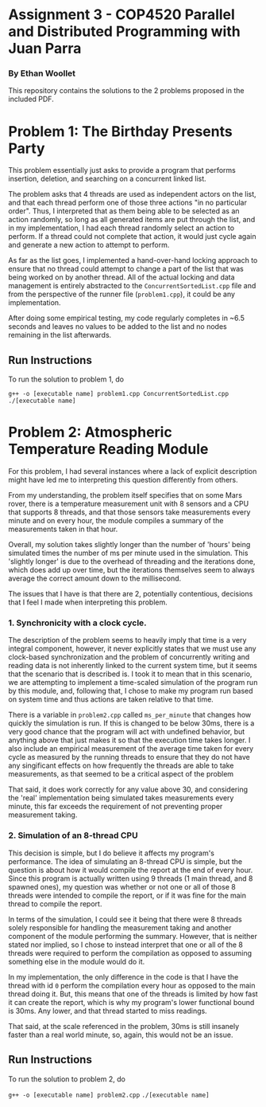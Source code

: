 # Assignment 3 - COP4520 Parallel and Distributed Programming with Juan Parra
### By Ethan Woollet

This repository contains the solutions to the 2 problems proposed in the included PDF. 


# Problem 1: The Birthday Presents Party

This problem essentially just asks to provide a program that performs insertion, deletion, and searching on a concurrent linked list.

The problem asks that 4 threads are used as independent actors on the list, and that each thread perform one of those three actions "in no particular order". Thus, I interpreted that as them being able to be selected as an action randomly, so long as all generated items are put through the list, and in my implementation, I had each thread randomly select an action to perform. If a thread could not complete that action, it would just cycle again and generate a new action to attempt to perform.

As far as the list goes, I implemented a hand-over-hand locking approach to ensure that no thread could attempt to change a part of the list that was being worked on by another thread. All of the actual locking and data management is entirely abstracted to the `ConcurrentSortedList.cpp` file and from the perspective of the runner file (`problem1.cpp`), it could be any implementation.

After doing some empirical testing, my code regularly completes in ~6.5 seconds and leaves no values to be added to the list and no nodes remaining in the list afterwards.

## Run Instructions

To run the solution to problem 1, do

`g++ -o [executable name] problem1.cpp ConcurrentSortedList.cpp`
`./[executable name]`


# Problem 2: Atmospheric Temperature Reading Module

For this problem, I had several instances where a lack of explicit description might have led me to interpreting this question differently from others.

From my understanding, the problem itself specifies that on some Mars rover, there is a temperature measurement unit with 8 sensors and a CPU that supports 8 threads, and that those sensors take measurements every minute and on every hour, the module compiles a summary of the measurements taken in that hour.

Overall, my solution takes slightly longer than the number of 'hours' being simulated times the number of ms per minute used in the simulation. This 'slightly longer' is due to the overhead of threading and the iterations done, which does add up over time, but the iterations themselves seem to always average the correct amount down to the millisecond.

The issues that I have is that there are 2, potentially contentious, decisions that I feel I made when interpreting this problem.

### 1. Synchronicity with a clock cycle.

The description of the problem seems to heavily imply that time is a very integral component, however, it never explicitly states that we must use any clock-based synchronization and the problem of concurrently writing and reading data is not inherently linked to the current system time, but it seems that the scenario that is described is. I took it to mean that in this scenario, we are attempting to implement a time-scaled simulation of the program run by this module, and, following that, I chose to make my program run based on system time and thus actions are taken relative to that time.

There is a variable in `problem2.cpp` called `ms_per_minute` that changes how quickly the simulation is run. If this is changed to be below 30ms, there is a very good chance that the program will act with undefined behavior, but anything above that just makes it so that the execution time takes longer. I also include an empirical measurement of the average time taken for every cycle as measured by the running threads to ensure that they do not have any singificant effects on how frequently the threads are able to take measurements, as that seemed to be a critical aspect of the problem

That said, it does work correctly for any value above 30, and considering the 'real' implementation being simulated takes measurements every minute, this far exceeds the requirement of not preventing proper measurement taking.

### 2. Simulation of an 8-thread CPU

This decision is simple, but I do believe it affects my program's performance. The idea of simulating an 8-thread CPU is simple, but the question is about how it would compile the report at the end of every hour. Since this program is actually written using 9 threads (1 main thread, and 8 spawned ones), my question was whether or not one or all of those 8 threads were intended to compile the report, or if it was fine for the main thread to compile the report. 

In terms of the simulation, I could see it being that there were 8 threads solely responsible for handling the measurement taking and another component of the module performing the summary. However, that is neither stated nor implied, so I chose to instead interpret that one or all of the 8 threads were required to perform the compilation as opposed to assuming something else in the module would do it.

In my implementation, the only difference in the code is that I have the thread with id `0` perform the compilation every hour as opposed to the main thread doing it. But, this means that one of the threads is limited by how fast it can create the report, which is why my program's lower functional bound is 30ms. Any lower, and that thread started to miss readings.

That said, at the scale referenced in the problem, 30ms is still insanely faster than a real world minute, so, again, this would not be an issue.

## Run Instructions

To run the solution to problem 2, do

`g++ -o [executable name] problem2.cpp`
`./[executable name]`

